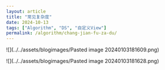 ```yaml
---
layout: article
title: "常见复杂度"
date: 2024-10-13
tags: ["Algorithm", "DS", "自定义View"]
permalink: /algorithm/chang-jian-fu-za-du/
---
```


 

![](../../assets/blogimages/Pasted image 20240103181609.png)

![](../../assets/blogimages/Pasted image 20240103181628.png)

